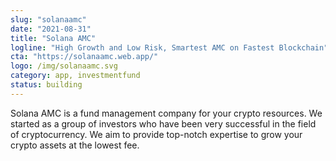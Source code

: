 ```yaml
---
slug: "solanaamc"
date: "2021-08-31"
title: "Solana AMC"
logline: "High Growth and Low Risk, Smartest AMC on Fastest Blockchain"
cta: "https://solanaamc.web.app/"
logo: /img/solanaamc.svg
category: app, investmentfund
status: building
---
```


Solana AMC is a fund management company for your crypto resources. We started as a group of investors who have been very successful in the field of cryptocurrency. We aim to provide top-notch expertise to grow your crypto assets at the lowest fee.
